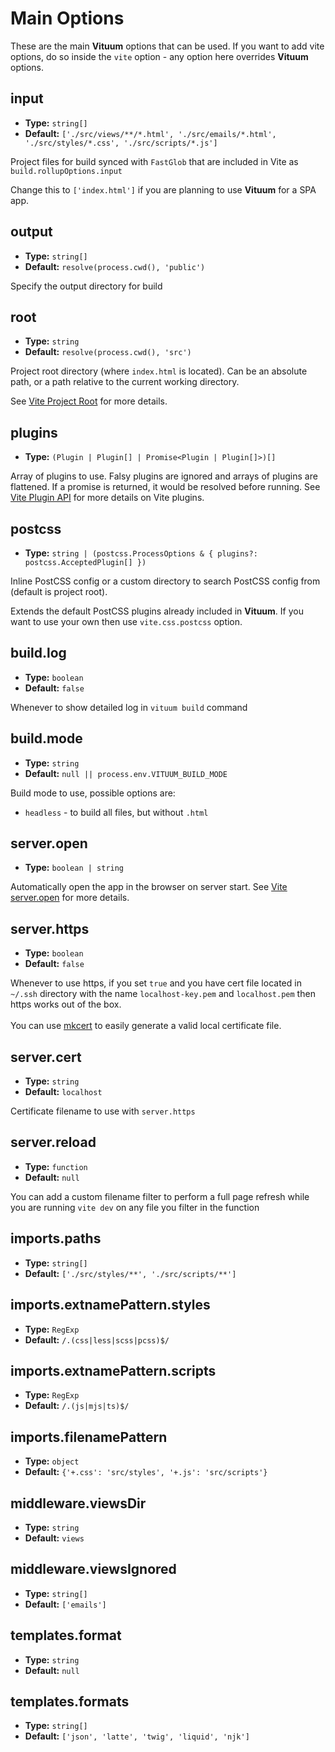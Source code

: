 # Main Options

These are the main **Vituum** options that can be used. If you want to add vite options, do so inside the `vite` option - any option here overrides **Vituum** options.

## input

- **Type:** `string[]`
- **Default:** `['./src/views/**/*.html', './src/emails/*.html', './src/styles/*.css', './src/scripts/*.js']`

Project files for build synced with `FastGlob` that are included in Vite as `build.rollupOptions.input`

Change this to `['index.html']` if you are planning to use **Vituum** for a SPA app.

## output

- **Type:** `string[]`
- **Default:** `resolve(process.cwd(), 'public')`

Specify the output directory for build

## root

- **Type:** `string`
- **Default:** `resolve(process.cwd(), 'src')`

Project root directory (where `index.html` is located). Can be an absolute path, or a path relative to the current working directory.

See [Vite Project Root](https://vitejs.dev/guide/#index-html-and-project-root) for more details.

## plugins

- **Type:** `(Plugin | Plugin[] | Promise<Plugin | Plugin[]>)[]`

Array of plugins to use. Falsy plugins are ignored and arrays of plugins are flattened. If a promise is returned, it would be resolved before running. See [Vite Plugin API](https://vitejs.dev/guide/api-plugin) for more details on Vite plugins.

## postcss

- **Type:** `string | (postcss.ProcessOptions & { plugins?: postcss.AcceptedPlugin[] })`

Inline PostCSS config or a custom directory to search PostCSS config from (default is project root). 

Extends the default PostCSS plugins already included in **Vituum**. If you want to use your own then use `vite.css.postcss` option. 

## build.log

- **Type:** `boolean`
- **Default:** `false`

Whenever to show detailed log in `vituum build` command

## build.mode

- **Type:** `string`
- **Default:** `null || process.env.VITUUM_BUILD_MODE`

Build mode to use, possible options are:

* `headless` - to build all files, but without `.html`

## server.open

- **Type:** `boolean | string`

Automatically open the app in the browser on server start. See [Vite server.open](https://vitejs.dev/config/server-options.html#server-open) for more details.

## server.https

- **Type:** `boolean`
- **Default:** `false`

Whenever to use https, if you set `true` and you have cert file located in `~/.ssh` directory with the name `localhost-key.pem` and `localhost.pem` then https works out of the box.<br><br>
You can use [mkcert](https://github.com/FiloSottile/mkcert) to easily generate a valid local certificate file.

## server.cert

- **Type:** `string`
- **Default:** `localhost`

Certificate filename to use with `server.https`

## server.reload

- **Type:** `function`
- **Default:** `null`

You can add a custom filename filter to perform a full page refresh while you are running `vite dev` on any file you filter in the function

## imports.paths

- **Type:** `string[]`
- **Default:** `['./src/styles/**', './src/scripts/**']`


## imports.extnamePattern.styles

- **Type:** `RegExp`
- **Default:** `/.(css|less|scss|pcss)$/`

## imports.extnamePattern.scripts

- **Type:** `RegExp`
- **Default:** `/.(js|mjs|ts)$/`

## imports.filenamePattern

- **Type:** `object`
- **Default:** `{'+.css': 'src/styles', '+.js': 'src/scripts'}`

## middleware.viewsDir

- **Type:** `string`
- **Default:** `views`

## middleware.viewsIgnored

- **Type:** `string[]`
- **Default:** `['emails']`

## templates.format

- **Type:** `string`
- **Default:** `null`

## templates.formats

- **Type:** `string[]`
- **Default:** `['json', 'latte', 'twig', 'liquid', 'njk']`
